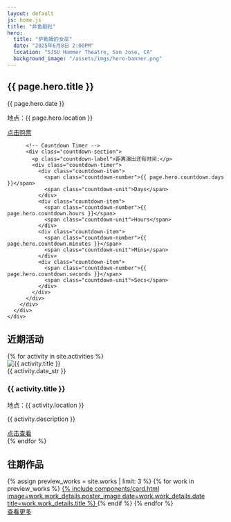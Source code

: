 ```yaml
---
layout: default
js: home.js
title: "非鱼剧社"
hero:
  title: "萨勒姆的女巫"
  date: "2025年6月8日 2:00PM"
  location: "SJSU Hammer Theatre, San Jose, CA"
  background_image: "/assets/imgs/hero-banner.png"
---
```


<!-- Hero Banner Section -->
<section class="hero-section">
  <div class="hero-background" style="background-image: url('{{ page.hero.background_image }}');">
    <div class="hero-overlay">
      <div class="hero-content">
        <div class="hero-text">
          <h1 class="hero-title">{{ page.hero.title }}</h1>
          <div class="hero-meta">
            <p class="hero-date">{{ page.hero.date }}</p>
            <p class="hero-location">地点：{{ page.hero.location }}</p>
          </div>
          <a href="/tickets" class="hero-cta-button">点击购票</a>
          
          <!-- Countdown Timer -->
          <div class="countdown-section">
            <p class="countdown-label">距离演出还有时间:</p>
            <div class="countdown-timer">
              <div class="countdown-item">
                <span class="countdown-number">{{ page.hero.countdown.days }}</span>
                <span class="countdown-unit">Days</span>
              </div>
              <div class="countdown-item">
                <span class="countdown-number">{{ page.hero.countdown.hours }}</span>
                <span class="countdown-unit">Hours</span>
              </div>
              <div class="countdown-item">
                <span class="countdown-number">{{ page.hero.countdown.minutes }}</span>
                <span class="countdown-unit">Mins</span>
              </div>
              <div class="countdown-item">
                <span class="countdown-number">{{ page.hero.countdown.seconds }}</span>
                <span class="countdown-unit">Secs</span>
              </div>
            </div>
          </div>
        </div>
      </div>
    </div>
  </div>
</section>

<!-- Recent Activities Section -->
<section class="recent-activities-section">
  <div class="container">
    <h2 class="section-title">近期活动</h2>
    <div class="activities-list">
      {% for activity in site.activities %}
        <article class="activity-item">
          <div class="activity-image">
            <img src="{{ activity.image }}" alt="{{ activity.title }}">
          </div>
          <div class="activity-content">
            <div class="activity-date">{{ activity.date_str }}</div>
            <h3 class="activity-title">{{ activity.title }}</h3>
            <p class="activity-location">地点：{{ activity.location }}</p>
            <p class="activity-description">{{ activity.description }}</p>
            <a href="{{ activity.link }}" class="activity-cta">点击查看</a>
          </div>
        </article>
      {% endfor %}
    </div>
  </div>
</section>

<!-- Previous Works Preview Section -->
<section class="prev-works-preview-section">
  <div class="container">
    <h2 class="section-title">往期作品</h2>
    <div class="preview-works-grid">
      {% assign preview_works = site.works | limit: 3 %}
      {% for work in preview_works %}
        <!-- {% if work.work_details %} -->
          <a href="{{ work.url | relative_url }}" class="work-link">
            {% include components/card.html 
               image=work.work_details.poster_image 
               date=work.work_details.date 
               title=work.work_details.title 
            %}
          </a>
        {% endif %}
      {% endfor %}
    </div>
    <div class="view-more-section">
      <a href="{{ '/prev-work' | relative_url }}" class="view-more-button">查看更多</a>
    </div>
  </div>
</section>
